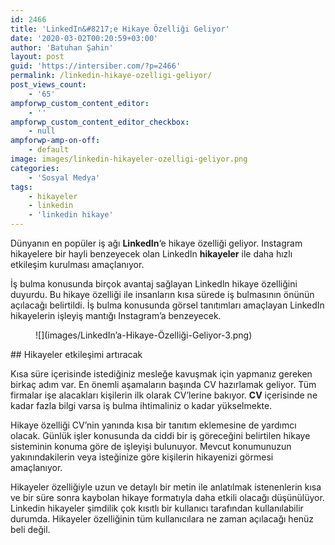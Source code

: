 ```yaml
---
id: 2466
title: 'LinkedIn&#8217;e Hikaye Özelliği Geliyor'
date: '2020-03-02T00:20:59+03:00'
author: 'Batuhan Şahin'
layout: post
guid: 'https://intersiber.com/?p=2466'
permalink: /linkedin-hikaye-ozelligi-geliyor/
post_views_count:
    - '65'
ampforwp_custom_content_editor:
    - ''
ampforwp_custom_content_editor_checkbox:
    - null
ampforwp-amp-on-off:
    - default
image: images/linkedin-hikayeler-ozelligi-geliyor.png
categories:
    - 'Sosyal Medya'
tags:
    - hikayeler
    - linkedin
    - 'linkedin hikaye'
---
```


Dünyanın en popüler iş ağı **LinkedIn**‘e hikaye özelliği geliyor. Instagram hikayelere bir hayli benzeyecek olan LinkedIn **hikayeler** ile daha hızlı etkileşim kurulması amaçlanıyor.

İş bulma konusunda birçok avantaj sağlayan Linkedln hikaye özelliğini duyurdu. Bu hikaye özelliği ile insanların kısa sürede iş bulmasının önünün açılacağı belirtildi. İş bulma konusunda görsel tanıtımları amaçlayan LinkedIn hikayelerin işleyiş mantığı Instagram’a benzeyecek.

<figure class="wp-block-image">![](images/LinkedIn’a-Hikaye-Özelliği-Geliyor-3.png)</figure>## Hikayeler etkileşimi artıracak

Kısa süre içerisinde istediğiniz mesleğe kavuşmak için yapmanız gereken birkaç adım var. En önemli aşamaların başında CV hazırlamak geliyor. Tüm firmalar işe alacakları kişilerin ilk olarak CV’lerine bakıyor. **CV** içerisinde ne kadar fazla bilgi varsa iş bulma ihtimaliniz o kadar yükselmekte.

Hikaye özelliği CV’nin yanında kısa bir tanıtım eklemesine de yardımcı olacak. Günlük işler konusunda da ciddi bir iş göreceğini belirtilen hikaye sisteminin konuma göre de işleyişi bulunuyor. Mevcut konumunuzun yakınındakilerin veya isteğinize göre kişilerin hikayenizi görmesi amaçlanıyor.

Hikayeler özelliğiyle uzun ve detaylı bir metin ile anlatılmak istenenlerin kısa ve bir süre sonra kaybolan hikaye formatıyla daha etkili olacağı düşünülüyor. Linkedin hikayeler şimdilik çok kısıtlı bir kullanıcı tarafından kullanılabilir durumda. Hikayeler özelliğinin tüm kullanıcılara ne zaman açılacağı henüz beli değil.